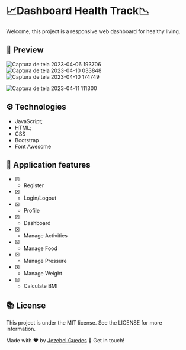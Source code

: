 #  📈Dashboard Health Track📉
Welcome, this project is a responsive web dashboard for healthy living.

##  👀 Preview
![Captura de tela 2023-04-06 193706](https://user-images.githubusercontent.com/75287031/230847161-a9c67bdc-b2b9-4883-a200-946ea269fbcd.png)
![Captura de tela 2023-04-10 033848](https://user-images.githubusercontent.com/75287031/230847188-699f55d7-2a82-4057-a0c3-9469c0bf39a1.png)
![Captura de tela 2023-04-10 174749](https://user-images.githubusercontent.com/75287031/230996732-2e115533-25f5-41a9-b647-a385f886ba85.png)

![Captura de tela 2023-04-11 111300](https://user-images.githubusercontent.com/75287031/231191090-daf4f03e-f9d5-47c8-8d15-ae82461c0d9d.png)

## ⚙️ Technologies

- JavaScript;
- HTML;
- CSS
- Bootstrap
- Font Awesome

## 🎯 Application features
  - [x] - Register
  - [x] - Login/Logout
  - [x] - Profile
  - [x] - Dashboard
  - [x] - Manage Activities
  - [x] - Manage Food
  - [x] - Manage Pressure
  - [x] - Manage Weight
  - [x] - Calculate BMI
 
## 📚 License
<p>This project is under the MIT license. See the LICENSE for more information.</p>

Made with ♥ by [Jezebel Guedes](https://www.linkedin.com/in/jezebel-guedes/) 👋 Get in touch!

